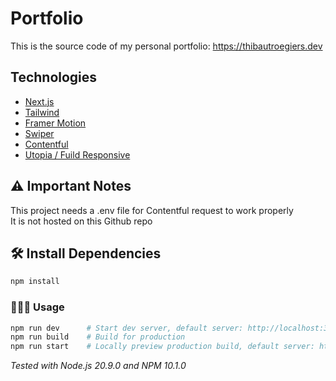 # Portfolio

This is the source code of my personal portfolio: https://thibautroegiers.dev

## Technologies

-   [Next.js](https://nextjs.org/)
-   [Tailwind](https://tailwindcss.com/)
-   [Framer Motion](https://www.framer.com/motion/)
-   [Swiper](https://swiperjs.com/)
-   [Contentful](https://www.contentful.com/)
-   [Utopia / Fuild Responsive](https://utopia.fyi/)

## ⚠️ Important Notes

This project needs a .env file for Contentful request to work properly\
It is not hosted on this Github repo

## 🛠️ Install Dependencies

```bash
npm install
```

### 🧑🏻‍💻 Usage

```bash
npm run dev      # Start dev server, default server: http://localhost:3000
npm run build    # Build for production
npm run start    # Locally preview production build, default server: http://localhost:3000
```

_Tested with Node.js 20.9.0 and NPM 10.1.0_
